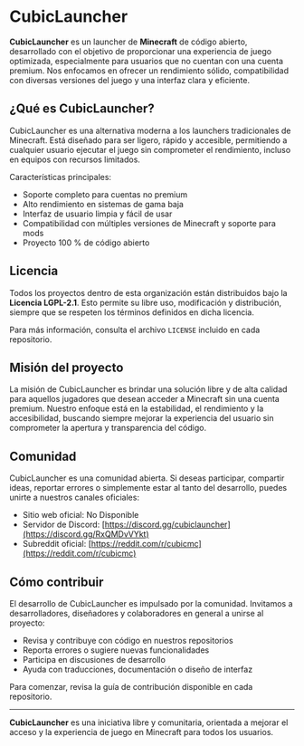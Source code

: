 # CubicLauncher

**CubicLauncher** es un launcher de **Minecraft** de código abierto, desarrollado con el objetivo de proporcionar una experiencia de juego optimizada, especialmente para usuarios que no cuentan con una cuenta premium. Nos enfocamos en ofrecer un rendimiento sólido, compatibilidad con diversas versiones del juego y una interfaz clara y eficiente.

## ¿Qué es CubicLauncher?

CubicLauncher es una alternativa moderna a los launchers tradicionales de Minecraft. Está diseñado para ser ligero, rápido y accesible, permitiendo a cualquier usuario ejecutar el juego sin comprometer el rendimiento, incluso en equipos con recursos limitados.

Características principales:

- Soporte completo para cuentas no premium  
- Alto rendimiento en sistemas de gama baja  
- Interfaz de usuario limpia y fácil de usar  
- Compatibilidad con múltiples versiones de Minecraft y soporte para mods  
- Proyecto 100 % de código abierto  

## Licencia

Todos los proyectos dentro de esta organización están distribuidos bajo la **Licencia LGPL-2.1**. Esto permite su libre uso, modificación y distribución, siempre que se respeten los términos definidos en dicha licencia.

Para más información, consulta el archivo `LICENSE` incluido en cada repositorio.

## Misión del proyecto

La misión de CubicLauncher es brindar una solución libre y de alta calidad para aquellos jugadores que desean acceder a Minecraft sin una cuenta premium. Nuestro enfoque está en la estabilidad, el rendimiento y la accesibilidad, buscando siempre mejorar la experiencia del usuario sin comprometer la apertura y transparencia del código.

## Comunidad

CubicLauncher es una comunidad abierta. Si deseas participar, compartir ideas, reportar errores o simplemente estar al tanto del desarrollo, puedes unirte a nuestros canales oficiales:

- Sitio web oficial: No Disponible
- Servidor de Discord: [https://discord.gg/cubiclauncher](https://discord.gg/RxQMDvVYkt)
- Subreddit oficial: [https://reddit.com/r/cubicmc](https://reddit.com/r/cubicmc)

## Cómo contribuir

El desarrollo de CubicLauncher es impulsado por la comunidad. Invitamos a desarrolladores, diseñadores y colaboradores en general a unirse al proyecto:

- Revisa y contribuye con código en nuestros repositorios
- Reporta errores o sugiere nuevas funcionalidades
- Participa en discusiones de desarrollo
- Ayuda con traducciones, documentación o diseño de interfaz

Para comenzar, revisa la guía de contribución disponible en cada repositorio.

---

**CubicLauncher** es una iniciativa libre y comunitaria, orientada a mejorar el acceso y la experiencia de juego en Minecraft para todos los usuarios.
